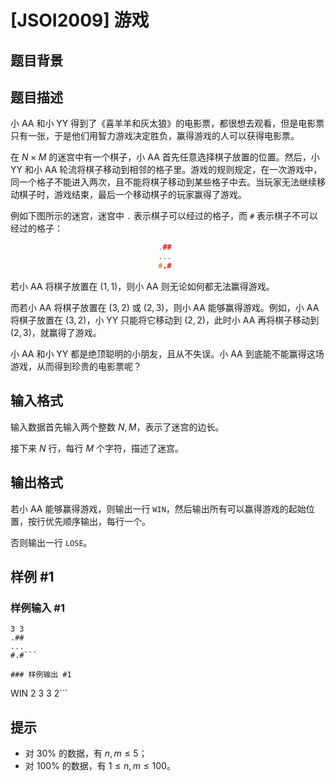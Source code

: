 # [JSOI2009] 游戏

## 题目背景



## 题目描述

小 AA 和小 YY 得到了《喜羊羊和灰太狼》的电影票，都很想去观看，但是电影票只有一张，于是他们用智力游戏决定胜负，赢得游戏的人可以获得电影票。

在 $N \times M$ 的迷宫中有一个棋子，小 AA 首先任意选择棋子放置的位置。然后，小 YY 和小 AA 轮流将棋子移动到相邻的格子里。游戏的规则规定，在一次游戏中，同一个格子不能进入两次，且不能将棋子移动到某些格子中去。当玩家无法继续移动棋子时，游戏结束，最后一个移动棋子的玩家赢得了游戏。

例如下图所示的迷宫，迷宫中 `.` 表示棋子可以经过的格子，而 `#` 表示棋子不可以经过的格子：

```cpp
                                 .##
                                 ...
                                 #.# 
```                                 
若小 AA 将棋子放置在 $(1,1)$，则小 AA 则无论如何都无法赢得游戏。

而若小 AA 将棋子放置在 $(3,2)$ 或 $(2,3)$，则小 AA 能够赢得游戏。例如，小 AA 将棋子放置在 $(3,2)$，小 YY 只能将它移动到 $(2,2)$，此时小 AA 再将棋子移动到 $(2,3)$，就赢得了游戏。

小 AA 和小 YY 都是绝顶聪明的小朋友，且从不失误。小 AA 到底能不能赢得这场游戏，从而得到珍贵的电影票呢？

## 输入格式

输入数据首先输入两个整数 $N,M$，表示了迷宫的边长。

接下来 $N$ 行，每行 $M$ 个字符，描述了迷宫。


## 输出格式

若小 AA 能够赢得游戏，则输出一行 `WIN`，然后输出所有可以赢得游戏的起始位置，按行优先顺序输出，每行一个。

否则输出一行 `LOSE`。


## 样例 #1

### 样例输入 #1
```
3 3
.##
...
#.#```

### 样例输出 #1

```
WIN
2 3
3 2```

## 提示

- 对 $30\%$ 的数据，有 $n,m \leq 5$；
- 对 $100\%$ 的数据，有 $1 \leq n,m \leq 100$。

